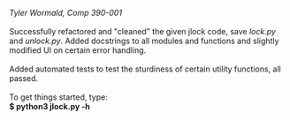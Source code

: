 <i>Tyler Wormald, Comp 390-001</i><br><br>
Successfully refactored and "cleaned" the given jlock
code, save <i>lock.py</i> and <i>unlock.py</i>. Added
docstrings to all modules and functions and slightly
modified UI on certain error handling. <br><br>
Added automated tests to test the sturdiness of certain
utility functions, all passed.<br><br>
To get things started, type:<br><b> $ python3 jlock.py -h
</b>